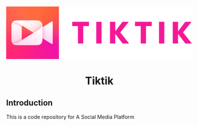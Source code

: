 ![](./utils/tiktik-logo.png)

<h1 align="center">Tiktik</h1>

## Introduction
This is a code repository for A Social Media Platform
